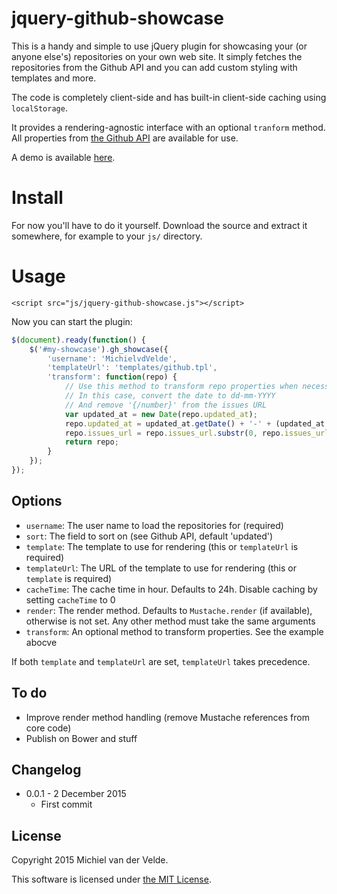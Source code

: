 # jquery-github-showcase

This is a handy and simple to use jQuery plugin for showcasing your (or anyone else's) repositories on your own web site. It simply fetches the repositories from the Github API and you can add custom styling with templates and more.

The code is completely client-side and has built-in client-side caching using `localStorage`.

It provides a rendering-agnostic interface with an optional `tranform` method. All properties from [the Github API](https://developer.github.com/v3/repos/#list-user-repositories) are available for use.

A demo is available [here](http://jquery-github-showcase.artofcoding.nl/).

# Install

For now you'll have to do it yourself. Download the source and extract it somewhere, for example to your `js/` directory.

# Usage

	<script src="js/jquery-github-showcase.js"></script>

Now you can start the plugin:

```js
$(document).ready(function() {
	$('#my-showcase').gh_showcase({
		'username': 'MichielvdVelde',
		'templateUrl': 'templates/github.tpl',
		'transform': function(repo) {
			// Use this method to transform repo properties when necessary
			// In this case, convert the date to dd-mm-YYYY
			// And remove '{/number}' from the issues URL
			var updated_at = new Date(repo.updated_at);
			repo.updated_at = updated_at.getDate() + '-' + (updated_at.getMonth() +1) + '-' + updated_at.getFullYear();
			repo.issues_url = repo.issues_url.substr(0, repo.issues_url.length - 9);
			return repo;
		}
	});
});
```

## Options

* `username`: The user name to load the repositories for (required)
* `sort`: The field to sort on (see Github API, default 'updated')
* `template`: The template to use for rendering (this or `templateUrl` is required)
* `templateUrl`: The URL of the template to use for rendering (this or `template` is required)
* `cacheTime`: The cache time in hour. Defaults to 24h. Disable caching by setting `cacheTime` to 0
* `render`: The render method. Defaults to `Mustache.render` (if available), otherwise is not set. Any other method must take the same arguments
* `transform`: An optional method to transform properties. See the example abocve

If both `template` and `templateUrl` are set, `templateUrl` takes precedence.

## To do

* Improve render method handling (remove Mustache references from core code)
* Publish on Bower and stuff

## Changelog

* 0.0.1 - 2 December 2015
  * First commit

## License

Copyright 2015 Michiel van der Velde.

This software is licensed under [the MIT License](LICENSE).
